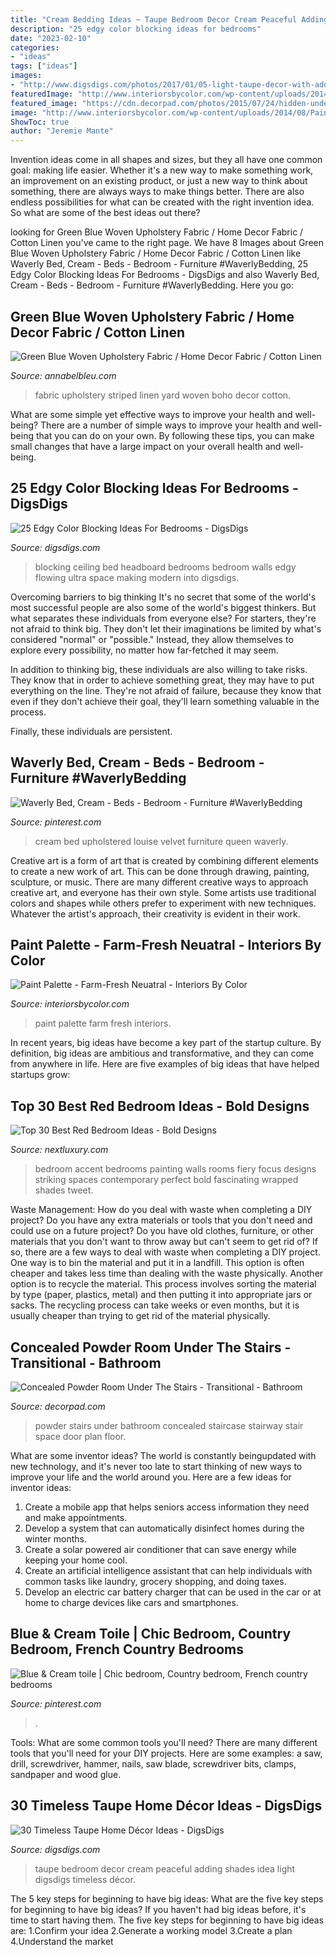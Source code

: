 ```yaml
---
title: "Cream Bedding Ideas ~ Taupe Bedroom Decor Cream Peaceful Adding Shades Idea Light Digsdigs Timeless Décor"
description: "25 edgy color blocking ideas for bedrooms"
date: "2023-02-10"
categories:
- "ideas"
tags: ["ideas"]
images:
- "http://www.digsdigs.com/photos/2017/01/05-light-taupe-decor-with-adding-of-cream-shades-is-a-great-idea-for-a-peaceful-bedroom.jpg"
featuredImage: "http://www.interiorsbycolor.com/wp-content/uploads/2014/08/Paint-Palette-Farm-Fresh-Neuatral.jpg"
featured_image: "https://cdn.decorpad.com/photos/2015/07/24/hidden-under-the-stairs-powder-room.jpg"
image: "http://www.interiorsbycolor.com/wp-content/uploads/2014/08/Paint-Palette-Farm-Fresh-Neuatral.jpg"
ShowToc: true
author: "Jeremie Mante"
---
```



Invention ideas come in all shapes and sizes, but they all have one common goal: making life easier. Whether it's a new way to make something work, an improvement on an existing product, or just a new way to think about something, there are always ways to make things better. There are also endless possibilities for what can be created with the right invention idea. So what are some of the best ideas out there?

	

		
looking for Green Blue Woven Upholstery Fabric / Home Decor Fabric / Cotton Linen you've came to the right page. We have 8 Images about Green Blue Woven Upholstery Fabric / Home Decor Fabric / Cotton Linen like Waverly Bed, Cream - Beds - Bedroom - Furniture #WaverlyBedding, 25 Edgy Color Blocking Ideas For Bedrooms - DigsDigs and also Waverly Bed, Cream - Beds - Bedroom - Furniture #WaverlyBedding. Here you go:
		
    
## Green Blue Woven Upholstery Fabric / Home Decor Fabric / Cotton Linen

<img loading=lazy src="http://cdn.shopify.com/s/files/1/0015/8751/1379/products/il_fullxfull.1880973026_pvi8_1200x1200.jpg?v=1571611623" onerror="this.onerror=null;this.src='https://tse2.mm.bing.net/th?id=OIP.rMusEvuZv1oHd6L8jECz8gHaFi&amp;pid=15.1';" alt="Green Blue Woven Upholstery Fabric / Home Decor Fabric / Cotton Linen">

_Source: annabelbleu.com_

>fabric upholstery striped linen yard woven boho decor cotton. 

	

What are some simple yet effective ways to improve your health and well-being?
There are a number of simple ways to improve your health and well-being that you can do on your own. By following these tips, you can make small changes that have a large impact on your overall health and well-being.

    
## 25 Edgy Color Blocking Ideas For Bedrooms - DigsDigs

<img loading=lazy src="https://www.digsdigs.com/photos/2018/09/14-for-making-your-space-ultra-modern-just-go-for-color-blocking-like-here-a-black-headboard-flowing-into-the-wall-and-ceiling-over-the-bed.jpg" onerror="this.onerror=null;this.src='https://tse1.mm.bing.net/th?id=OIP.wAojx7pSTZnHeWQWcb3q-wAAAA&amp;pid=15.1';" alt="25 Edgy Color Blocking Ideas For Bedrooms - DigsDigs">

_Source: digsdigs.com_

>blocking ceiling bed headboard bedrooms bedroom walls edgy flowing ultra space making modern into digsdigs. 

	

Overcoming barriers to big thinking
It's no secret that some of the world's most successful people are also some of the world's biggest thinkers. But what separates these individuals from everyone else?
For starters, they're not afraid to think big. They don't let their imaginations be limited by what's considered "normal" or "possible." Instead, they allow themselves to explore every possibility, no matter how far-fetched it may seem.

In addition to thinking big, these individuals are also willing to take risks. They know that in order to achieve something great, they may have to put everything on the line. They're not afraid of failure, because they know that even if they don't achieve their goal, they'll learn something valuable in the process.

 Finally, these individuals are persistent.

    
## Waverly Bed, Cream - Beds - Bedroom - Furniture #WaverlyBedding

<img loading=lazy src="https://i.pinimg.com/736x/2e/28/dd/2e28dd9dde3c4509da0d29b9fea20b1e.jpg" onerror="this.onerror=null;this.src='https://tse1.mm.bing.net/th?id=OIP.a68lHje7IeiDW4_DsvcgMgHaHa&amp;pid=15.1';" alt="Waverly Bed, Cream - Beds - Bedroom - Furniture #WaverlyBedding">

_Source: pinterest.com_

>cream bed upholstered louise velvet furniture queen waverly. 

	

Creative art is a form of art that is created by combining different elements to create a new work of art. This can be done through drawing, painting, sculpture, or music. There are many different creative ways to approach creative art, and everyone has their own style. Some artists use traditional colors and shapes while others prefer to experiment with new techniques. Whatever the artist's approach, their creativity is evident in their work.

    
## Paint Palette - Farm-Fresh Neuatral - Interiors By Color

<img loading=lazy src="http://www.interiorsbycolor.com/wp-content/uploads/2014/08/Paint-Palette-Farm-Fresh-Neuatral.jpg" onerror="this.onerror=null;this.src='https://tse2.mm.bing.net/th?id=OIP.wwXiCKRsNAig82rECcT4SQHaKW&amp;pid=15.1';" alt="Paint Palette - Farm-Fresh Neuatral - Interiors By Color">

_Source: interiorsbycolor.com_

>paint palette farm fresh interiors. 

	

In recent years, big ideas have become a key part of the startup culture. By definition, big ideas are ambitious and transformative, and they can come from anywhere in life. Here are five examples of big ideas that have helped startups grow: 

    
## Top 30 Best Red Bedroom Ideas - Bold Designs

<img loading=lazy src="http://nextluxury.com/wp-content/uploads/red-bedroom-wall-painting-ideas.jpg" onerror="this.onerror=null;this.src='https://tse3.mm.bing.net/th?id=OIP.T62zAhcEM-FQIBYsrthf5gHaE5&amp;pid=15.1';" alt="Top 30 Best Red Bedroom Ideas - Bold Designs">

_Source: nextluxury.com_

>bedroom accent bedrooms painting walls rooms fiery focus designs striking spaces contemporary perfect bold fascinating wrapped shades tweet. 

	

Waste Management: How do you deal with waste when completing a DIY project?
Do you have any extra materials or tools that you don't need and could use on a future project? Do you have old clothes, furniture, or other materials that you don't want to throw away but can't seem to get rid of? If so, there are a few ways to deal with waste when completing a DIY project. 
One way is to bin the material and put it in a landfill. This option is often cheaper and takes less time than dealing with the waste physically. Another option is to recycle the material. This process involves sorting the material by type (paper, plastics, metal) and then putting it into appropriate jars or sacks. The recycling process can take weeks or even months, but it is usually cheaper than trying to get rid of the material physically.

    
## Concealed Powder Room Under The Stairs - Transitional - Bathroom

<img loading=lazy src="https://cdn.decorpad.com/photos/2015/07/24/hidden-under-the-stairs-powder-room.jpg" onerror="this.onerror=null;this.src='https://tse1.mm.bing.net/th?id=OIP.Dylv8n-j-uuPf50nVe3rlAHaLD&amp;pid=15.1';" alt="Concealed Powder Room Under The Stairs - Transitional - Bathroom">

_Source: decorpad.com_

>powder stairs under bathroom concealed staircase stairway stair space door plan floor. 

	

What are some inventor ideas?
The world is constantly beingupdated with new technology, and it's never too late to start thinking of new ways to improve your life and the world around you. Here are a few ideas for inventor ideas: 
1. Create a mobile app that helps seniors access information they need and make appointments. 
2. Develop a system that can automatically disinfect homes during the winter months. 
3. Create a solar powered air conditioner that can save energy while keeping your home cool. 
4. Create an artificial intelligence assistant that can help individuals with common tasks like laundry, grocery shopping, and doing taxes. 
5. Develop an electric car battery charger that can be used in the car or at home to charge devices like cars and smartphones.

    
## Blue &amp; Cream Toile | Chic Bedroom, Country Bedroom, French Country Bedrooms

<img loading=lazy src="https://i.pinimg.com/736x/ed/5f/cc/ed5fcc8c410c992591fec92425716c0c.jpg" onerror="this.onerror=null;this.src='https://tse4.mm.bing.net/th?id=OIP.S0VEX8SKOaRdac9B7CWeHQAAAA&amp;pid=15.1';" alt="Blue &amp; Cream toile | Chic bedroom, Country bedroom, French country bedrooms">

_Source: pinterest.com_

>. 

	

Tools: What are some common tools you'll need?
There are many different tools that you'll need for your DIY projects. Here are some examples: a saw, drill, screwdriver, hammer, nails, saw blade, screwdriver bits, clamps, sandpaper and wood glue.

    
## 30 Timeless Taupe Home Décor Ideas - DigsDigs

<img loading=lazy src="http://www.digsdigs.com/photos/2017/01/05-light-taupe-decor-with-adding-of-cream-shades-is-a-great-idea-for-a-peaceful-bedroom.jpg" onerror="this.onerror=null;this.src='https://tse4.mm.bing.net/th?id=OIP.b3Fu36o0iObdkU2tqpJtoAAAAA&amp;pid=15.1';" alt="30 Timeless Taupe Home Décor Ideas - DigsDigs">

_Source: digsdigs.com_

>taupe bedroom decor cream peaceful adding shades idea light digsdigs timeless décor. 

	

The 5 key steps for beginning to have big ideas: What are the five key steps for beginning to have big ideas?
If you haven't had big ideas before, it's time to start having them. The five key steps for beginning to have big ideas are: 1.Confirm your idea 2.Generate a working model 3.Create a plan 4.Understand the market 
